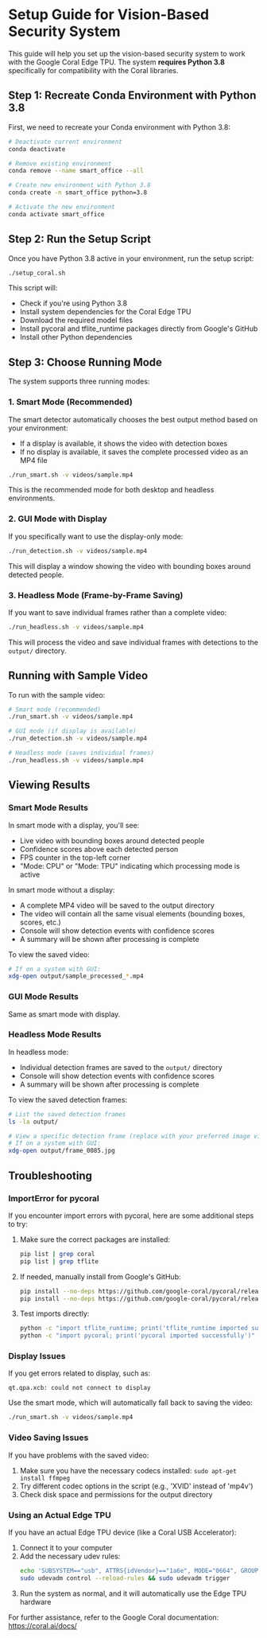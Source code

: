 # Setup Guide for Vision-Based Security System

This guide will help you set up the vision-based security system to work with the Google Coral Edge TPU. The system **requires Python 3.8** specifically for compatibility with the Coral libraries.

## Step 1: Recreate Conda Environment with Python 3.8

First, we need to recreate your Conda environment with Python 3.8:

```bash
# Deactivate current environment
conda deactivate

# Remove existing environment 
conda remove --name smart_office --all

# Create new environment with Python 3.8
conda create -n smart_office python=3.8

# Activate the new environment
conda activate smart_office
```

## Step 2: Run the Setup Script

Once you have Python 3.8 active in your environment, run the setup script:

```bash
./setup_coral.sh
```

This script will:
- Check if you're using Python 3.8
- Install system dependencies for the Coral Edge TPU
- Download the required model files
- Install pycoral and tflite_runtime packages directly from Google's GitHub
- Install other Python dependencies

## Step 3: Choose Running Mode

The system supports three running modes:

### 1. Smart Mode (Recommended)

The smart detector automatically chooses the best output method based on your environment:
- If a display is available, it shows the video with detection boxes
- If no display is available, it saves the complete processed video as an MP4 file

```bash
./run_smart.sh -v videos/sample.mp4
```

This is the recommended mode for both desktop and headless environments.

### 2. GUI Mode with Display

If you specifically want to use the display-only mode:

```bash
./run_detection.sh -v videos/sample.mp4
```

This will display a window showing the video with bounding boxes around detected people.

### 3. Headless Mode (Frame-by-Frame Saving)

If you want to save individual frames rather than a complete video:

```bash
./run_headless.sh -v videos/sample.mp4
```

This will process the video and save individual frames with detections to the `output/` directory.

## Running with Sample Video

To run with the sample video:

```bash
# Smart mode (recommended)
./run_smart.sh -v videos/sample.mp4

# GUI mode (if display is available)
./run_detection.sh -v videos/sample.mp4

# Headless mode (saves individual frames)
./run_headless.sh -v videos/sample.mp4
```

## Viewing Results

### Smart Mode Results

In smart mode with a display, you'll see:
- Live video with bounding boxes around detected people
- Confidence scores above each detected person
- FPS counter in the top-left corner
- "Mode: CPU" or "Mode: TPU" indicating which processing mode is active

In smart mode without a display:
- A complete MP4 video will be saved to the output directory
- The video will contain all the same visual elements (bounding boxes, scores, etc.)
- Console will show detection events with confidence scores
- A summary will be shown after processing is complete

To view the saved video:
```bash
# If on a system with GUI:
xdg-open output/sample_processed_*.mp4
```

### GUI Mode Results

Same as smart mode with display.

### Headless Mode Results

In headless mode:
- Individual detection frames are saved to the `output/` directory
- Console will show detection events with confidence scores
- A summary will be shown after processing is complete

To view the saved detection frames:
```bash
# List the saved detection frames
ls -la output/

# View a specific detection frame (replace with your preferred image viewer)
# If on a system with GUI:
xdg-open output/frame_0085.jpg
```

## Troubleshooting

### ImportError for pycoral

If you encounter import errors with pycoral, here are some additional steps to try:

1. Make sure the correct packages are installed:
   ```bash
   pip list | grep coral
   pip list | grep tflite
   ```

2. If needed, manually install from Google's GitHub:
   ```bash
   pip install --no-deps https://github.com/google-coral/pycoral/releases/download/v2.0.0/pycoral-2.0.0-cp38-cp38-linux_x86_64.whl
   pip install --no-deps https://github.com/google-coral/pycoral/releases/download/v2.0.0/tflite_runtime-2.5.0.post1-cp38-cp38-linux_x86_64.whl
   ```

3. Test imports directly:
   ```bash
   python -c "import tflite_runtime; print('tflite_runtime imported successfully')"
   python -c "import pycoral; print('pycoral imported successfully')"
   ```

### Display Issues

If you get errors related to display, such as:
```
qt.qpa.xcb: could not connect to display
```

Use the smart mode, which will automatically fall back to saving the video:
```bash
./run_smart.sh -v videos/sample.mp4
```

### Video Saving Issues

If you have problems with the saved video:
1. Make sure you have the necessary codecs installed: `sudo apt-get install ffmpeg`
2. Try different codec options in the script (e.g., 'XVID' instead of 'mp4v')
3. Check disk space and permissions for the output directory

### Using an Actual Edge TPU

If you have an actual Edge TPU device (like a Coral USB Accelerator):

1. Connect it to your computer
2. Add the necessary udev rules:
   ```bash
   echo 'SUBSYSTEM=="usb", ATTRS{idVendor}=="1a6e", MODE="0664", GROUP="plugdev"' | sudo tee /etc/udev/rules.d/99-edgetpu-accelerator.rules
   sudo udevadm control --reload-rules && sudo udevadm trigger
   ```
3. Run the system as normal, and it will automatically use the Edge TPU hardware

For further assistance, refer to the Google Coral documentation: https://coral.ai/docs/ 